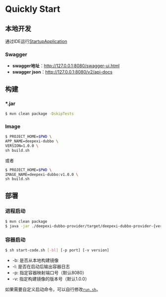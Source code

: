 # Quickly Start

## 本地开发

通过IDE运行[StartupApplication](../../deepexi-dubbo-provider/src/main/java/kiko-yuri/StartupApplication.java)

### Swagger

- **swagger地址**：http://127.0.0.1:8080/swagger-ui.html  
- **swagger json**：http://127.0.0.1:8080/v2/api-docs

## 构建

### *.jar

```bash
$ mvn clean package -DskipTests
```

### Image

```bash
$ PROJECT_HOME=$PWD \
APP_NAME=deepexi-dubbo \
VERSION=1.0.0 \
sh build.sh
```

或者

```bash
$ PROJECT_HOME=$PWD \
IMAGE_NAME=deepexi-dubbo:v1.0.0 \
sh build.sh
```

## 部署

### 进程启动

```bash
$ mvn clean package
$ java -jar ./deepexi-dubbo-provider/target/deepexi-dubbo-provider-{version}.jar
```

### 容器启动

```bash
$ sh start-code.sh [-bl] [-p port] [-v version]
```

- -b: 是否从本地构建镜像
- -l: 是否在启动后输出容器日志
- -p: 指定容器映射端口号（默认8080）
- -v: 指定构建镜像的版本号（默认1.0.0）

如果需要自定义启动命令，可以自行修改[`run.sh`](../../run.sh)。
